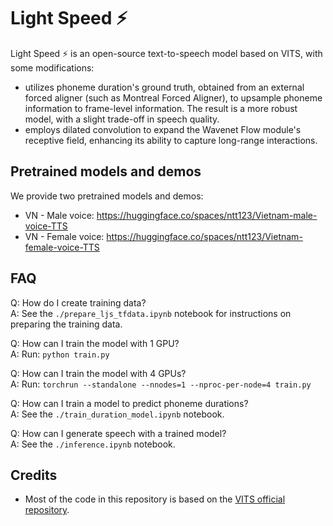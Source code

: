 # Light Speed ⚡

Light Speed ⚡ is an open-source text-to-speech model based on VITS, with some modifications:
- utilizes phoneme duration's ground truth, obtained from an external forced aligner (such as Montreal Forced Aligner), to upsample phoneme information to frame-level information. The result is a more robust model, with a slight trade-off in speech quality.
- employs dilated convolution to expand the Wavenet Flow module's receptive field, enhancing its ability to capture long-range interactions.

<!-- ![network diagram](net.svg) -->

## Pretrained models and demos

We provide two pretrained models and demos:
- VN - Male voice: https://huggingface.co/spaces/ntt123/Vietnam-male-voice-TTS
- VN - Female voice: https://huggingface.co/spaces/ntt123/Vietnam-female-voice-TTS

## FAQ

Q: How do I create training data?  
A: See the `./prepare_ljs_tfdata.ipynb` notebook for instructions on preparing the training data.

Q: How can I train the model with 1 GPU?  
A: Run: `python train.py`

Q: How can I train the model with 4 GPUs?  
A: Run: `torchrun --standalone --nnodes=1 --nproc-per-node=4 train.py`

Q: How can I train a model to predict phoneme durations?  
A: See the `./train_duration_model.ipynb` notebook.

Q: How can I generate speech with a trained model?  
A: See the `./inference.ipynb` notebook.


## Credits

- Most of the code in this repository is based on the [VITS official repository](https://github.com/jaywalnut310/vits).
